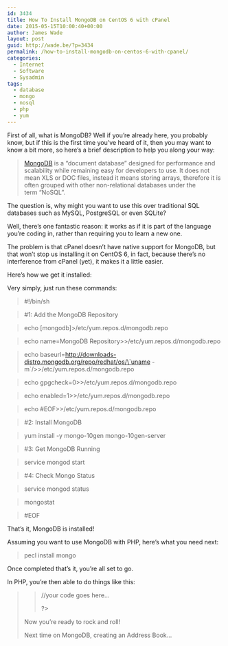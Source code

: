 ```yaml
---
id: 3434
title: How To Install MongoDB on CentOS 6 with cPanel
date: 2015-05-15T10:00:40+00:00
author: James Wade
layout: post
guid: http://wade.be/?p=3434
permalink: /how-to-install-mongodb-on-centos-6-with-cpanel/
categories:
  - Internet
  - Software
  - Sysadmin
tags:
  - database
  - mongo
  - nosql
  - php
  - yum
---
```

<p class="lead">
  First of all, what is MongoDB? Well if you&#8217;re already here, you probably know, but if this is the first time you&#8217;ve heard of it, then you may want to know a bit more, so here&#8217;s a brief description to help you along your way:
</p>

> [MongoDB](https://en.wikipedia.org/wiki/MongoDB) is a &#8220;document database&#8221; designed for performance and scalability while remaining easy for developers to use. It does not mean XLS or DOC files, instead it means storing arrays, therefore it is often grouped with other non-relational databases under the term &#8220;NoSQL&#8221;.

The question is, why might you want to use this over traditional SQL databases such as MySQL, PostgreSQL or even SQLite?

Well, there&#8217;s one fantastic reason: it works as if it is part of the language you&#8217;re coding in, rather than requiring you to learn a new one.

The problem is that cPanel doesn&#8217;t have native support for MongoDB, but that won&#8217;t stop us installing it on CentOS 6, in fact, because there&#8217;s no interference from cPanel (yet), it makes it a little easier.

Here&#8217;s how we get it installed:

<!--more-->

Very simply, just run these commands:

> #!/bin/sh
  
> #1: Add the MongoDB Repository
  
> echo [mongodb]>/etc/yum.repos.d/mongodb.repo
  
> echo name=MongoDB Repository>>/etc/yum.repos.d/mongodb.repo
  
> echo baseurl=http://downloads-distro.mongodb.org/repo/redhat/os/\`uname -m\`/>>/etc/yum.repos.d/mongodb.repo
  
> echo gpgcheck=0>>/etc/yum.repos.d/mongodb.repo
  
> echo enabled=1>>/etc/yum.repos.d/mongodb.repo
  
> echo #EOF>>/etc/yum.repos.d/mongodb.repo
  
> #2: Install MongoDB
  
> yum install -y mongo-10gen mongo-10gen-server
  
> #3: Get MongoDB Running
  
> service mongod start
  
> #4: Check Mongo Status
  
> service mongod status
  
> mongostat
  
> #EOF

That&#8217;s it, MongoDB is installed!

Assuming you want to use MongoDB with PHP, here&#8217;s what you need next:

> pecl install mongo

Once completed that&#8217;s it, you&#8217;re all set to go.

In PHP, you&#8217;re then able to do things like this:

> <?php
> 
> $mongo = new Mongo();
  
> //your code goes here&#8230;
> 
> ?>

Now you&#8217;re ready to rock and roll!

Next time on MongoDB, creating an Address Book&#8230;